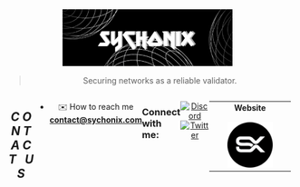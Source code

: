 <div align="center">
<img
  src="sychonix.jpg"
  style="display: inline-block; margin: 0 auto; max-width: 300px">
<img align="top" 

  ### 

> Securing networks as a reliable validator. 
 
  
<div align="center">
  <div style="display: flex; align-items: flex-start;">
<div align="center">
  <div style="display: flex; align-items: flex-start;">
<div align="center">
  <div style="display: flex; align-items: flex-start;">
  <h2><i>C O N T A C T &nbsp; U S </i></h2>
<p align="left"> 

- ✉️ How to reach me **contact@sychonix.com**
<h3 align="left">Connect with me:</h3>

[![Discord](https://img.shields.io/badge/Discord-%237289DA.svg?logo=discord&logoColor=white)](https://discord.gg/803665234799362088) [![Twitter](https://img.shields.io/badge/Twitter-%231DA1F2.svg?logo=Twitter&logoColor=white)](https://twitter.com/sychonixx)


<table width="320px" align="center">
    <tbody>
        <tr valign="top">
            <td width="130px" align="center">
            <span><strong>Website</strong></span><br><br />
            <a href="https://sychonix.com" target="_blank" rel="noopener noreferrer">
            <img height="80px" src="sychonixx.png">
            </td>
        </tr>
    </tbody>
</table>




